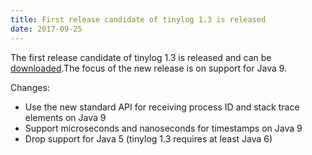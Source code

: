 ```yaml
---
title: First release candidate of tinylog 1.3 is released
date: 2017-09-25
---
```


The first release candidate of tinylog 1.3 is released and can be [downloaded](download).The focus of the new release is on support for Java 9.

Changes:

* Use the new standard API for receiving process ID and stack trace elements on Java 9
* Support microseconds and nanoseconds for timestamps on Java 9
* Drop support for Java 5 (tinylog 1.3 requires at least Java 6)
